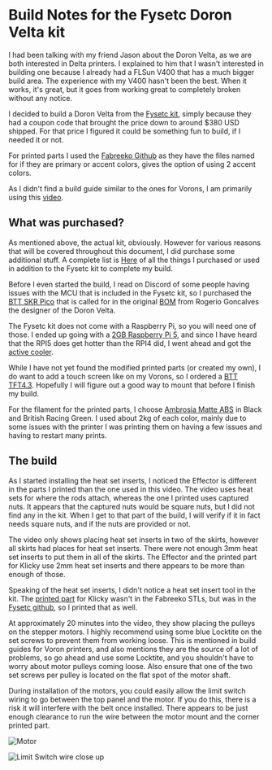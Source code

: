 # Build Notes for the Fysetc Doron Velta kit

I had been talking with my friend Jason about the Doron Velta, as we are both interested in Delta printers.  I explained to him that I wasn't interested in building one because I already had a FLSun V400 that has a much bigger build area.  The experience with my V400 hasn't been the best.  When it works, it's great, but it goes from working great to completely broken without any notice.

I decided to build a Doron Velta from the [Fysetc kit](https://www.fysetc.com/products/3d-printer-doron-velta?_pos=1&_sid=952f69bd9&_ss=r), simply because they had a coupon code that brought the price down to around $380 USD shipped.  For that price I figured it could be something fun to build, if I needed it or not.

For printed parts I used the [Fabreeko Github](https://github.com/Fabreeko/Doron-Velta/tree/main) as they have the files named for if they are primary or accent colors, gives the option of using 2 accent colors.

As I didn't find a build guide similar to the ones for Vorons, I am primarily using this [video](https://www.youtube.com/watch?v=-V6F0aNnRW4).  

## What was purchased?

As mentioned above, the actual kit, obviously.  However for various reasons that will be covered throughout this document, I did purchase some additional stuff.  A complete list is [Here](extras.md) of all the things I purchased or used in addition to the Fysetc kit to complete my build.

Before I even started the build, I read on Discord of some people having issues with the MCU that is included in the Fysetc kit, so I purchased the [BTT SKR Pico](https://www.amazon.com/dp/B09MYKL9MP?ref_=ppx_hzsearch_conn_dt_b_fed_asin_title_1&th=1) that is called for in the original [BOM](https://github.com/rogerlz/Doron-Velta/blob/main/BOM.md) from Rogerio Goncalves the designer of the Doron Velta.

The Fysetc kit does not come with a Raspberry Pi, so you will need one of those.  I ended up going with a [2GB Raspberry Pi 5](https://www.pishop.us/product/raspberry-pi-5-2gb/), and since I have heard that the RPI5 does get hotter than the RPI4 did, I went ahead and got the [active cooler](https://www.pishop.us/product/raspberry-pi-active-cooler/).

While I have not yet found the modified printed parts (or created my own), I do want to add a touch screen like on my Vorons, so I ordered a [BTT TFT4.3](https://www.amazon.com/dp/B09791ZG1B?ref_=ppx_hzsearch_conn_dt_b_fed_asin_title_1&th=1).  Hopefully I will figure out a good way to mount that before I finish my build.

For the filament for the printed parts, I choose [Ambrosia Matte ABS](https://west3d.com/products/ambrosia-abs-matte-filament-of-the-gods-1kg-bambu-ams-friendly-cardboard-spools-premium-3d-printing-filament) in Black and British Racing Green.  I used about 2kg of each color, mainly due to some issues with the printer I was printing them on having a few issues and having to restart many prints.

## The build

As I started installing the heat set inserts, I noticed the Effector is different in the parts I printed than the one used in this video.  The video uses heat sets for where the rods attach, whereas the one I printed uses captured nuts.  It appears that the captured nuts would be square nuts, but I did not find any in the kit.  When I get to that part of the build, I will verify if it in fact needs square nuts, and if the nuts are provided or not.

The video only shows placing heat set inserts in two of the skirts, however all skirts had places for heat set inserts.  There were not enough 3mm heat set inserts to put them in all of the skirts.  The Effector and the printed part for Klicky use 2mm heat set inserts and there appears to be more than enough of those.

Speaking of the heat set inserts, I didn't notice a heat set insert tool in the kit.  The [printed part](https://github.com/FYSETC/FYSETC-Doron_Velta/blob/main/STLs/Extrude%20the%20head/printed_part.STL) for Klicky wasn't in the Fabreeko STLs, but was in the [Fysetc github](https://github.com/FYSETC/FYSETC-Doron_Velta/tree/main), so I printed that as well.

At approximately 20 minutes into the video, they show placing the pulleys on the stepper motors.  I highly recommend using some blue Locktite on the set screws to prevent them from working loose.  This is mentioned in build guides for Voron printers, and also mentions they are the source of a lot of problems, so go ahead and use some Locktite, and you shouldn't have to worry about motor pulleys coming loose.  Also ensure that one of the two set screws per pulley is located on the flat spot of the motor shaft.

During installation of the motors, you could easily allow the limit switch wiring to go between the top panel and the motor.  If you do this, there is a risk it will interfere with the belt once installed.  There appears to be just enough clearance to run the wire between the motor mount and the corner printed part.

![Motor](images/motor.png)

![Limit Switch wire close up](images/motor-close.png)
